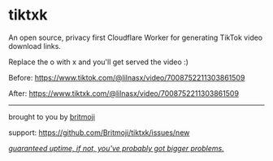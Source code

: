 # tiktxk

An open source, privacy first Cloudflare Worker for generating TikTok video download links.

Replace the o with x and you'll get served the video :)

Before:
https://www.tiktok.com/@lilnasx/video/7008752211303861509

After:
https://www.tiktxk.com/@lilnasx/video/7008752211303861509

---

brought to you by [britmoji](https://britmoji.org)

support: https://github.com/Britmoji/tiktxk/issues/new

[*guaranteed uptime, if not, you've probably got bigger problems.*](https://www.cloudflarestatus.com/)
